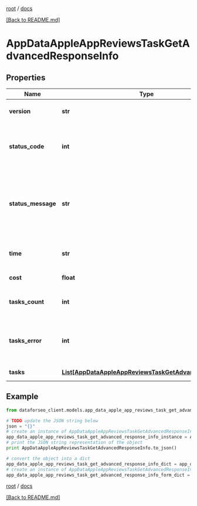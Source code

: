 [root](./../ "root") / [docs](./ "docs")

[[Back to README.md]](./../README.md "[Back to README.md]")

# AppDataAppleAppReviewsTaskGetAdvancedResponseInfo

## Properties

Name | Type | Description | Notes
------------ | ------------- | ------------- | -------------
**version** | **str** | the current version of the API | [optional]
**status_code** | **int** | general status code you can find the full list of the response codes here | [optional]
**status_message** | **str** | general informational message you can find the full list of general informational messages here | [optional]
**time** | **str** | total execution time, seconds | [optional]
**cost** | **float** | total tasks cost, USD | [optional]
**tasks_count** | **int** | the number of tasks in the tasks array | [optional]
**tasks_error** | **int** | the number of tasks in the tasks array returned with an error | [optional]
**tasks** | [**List[AppDataAppleAppReviewsTaskGetAdvancedTaskInfo]**](AppDataAppleAppReviewsTaskGetAdvancedTaskInfo.md) | array of tasks | [optional]

## Example

```python
from dataforseo_client.models.app_data_apple_app_reviews_task_get_advanced_response_info import AppDataAppleAppReviewsTaskGetAdvancedResponseInfo

# TODO update the JSON string below
json = "{}"
# create an instance of AppDataAppleAppReviewsTaskGetAdvancedResponseInfo from a JSON string
app_data_apple_app_reviews_task_get_advanced_response_info_instance = AppDataAppleAppReviewsTaskGetAdvancedResponseInfo.from_json(json)
# print the JSON string representation of the object
print AppDataAppleAppReviewsTaskGetAdvancedResponseInfo.to_json()

# convert the object into a dict
app_data_apple_app_reviews_task_get_advanced_response_info_dict = app_data_apple_app_reviews_task_get_advanced_response_info_instance.to_dict()
# create an instance of AppDataAppleAppReviewsTaskGetAdvancedResponseInfo from a dict
app_data_apple_app_reviews_task_get_advanced_response_info_form_dict = app_data_apple_app_reviews_task_get_advanced_response_info.from_dict(app_data_apple_app_reviews_task_get_advanced_response_info_dict)
```

  

[root](./../ "root") / [docs](./ "docs")

[[Back to README.md]](./../README.md "[Back to README.md]")